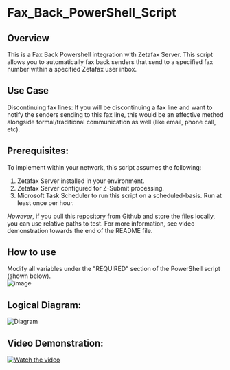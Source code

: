 # Fax_Back_PowerShell_Script
## Overview
This is a Fax Back Powershell integration with Zetafax Server. This script allows you to automatically fax back senders that send to a specified fax number within a specified Zetafax user inbox.

## Use Case
Discontinuing fax lines: If you will be discontinuing a fax line and want to notify the senders sending to this fax line, this would be an effective method alongside formal/traditional communication as well (like email, phone call, etc). 

## Prerequisites:
To implement within your network, this script assumes the following: 
1. Zetafax Server installed in your environment.
2. Zetafax Server configured for Z-Submit processing.
3. Microsoft Task Scheduler to run this script on a scheduled-basis. Run at least once per hour.

*However*, if you pull this repository from Github and store the files locally, you can use relative paths to test. For more information, see video demonstration towards the end of the README file. 

## How to use
Modify all variables under the "REQUIRED" section of the PowerShell script (shown below).   
![image](https://github.com/acmignona/Fax_Back_Script/assets/81653524/7b42881a-4027-4461-99da-ca388bf2068e)

## Logical Diagram: 
![Diagram](https://github.com/acmignona/Fax_Back_Script/assets/81653524/58a35df5-93e4-4b63-a48a-20ae495c1bdd)

## Video Demonstration:
[![Watch the video](https://img.youtube.com/vi/XGCBd7Fdv28/0.jpg)](https://youtu.be/XGCBd7Fdv28)


